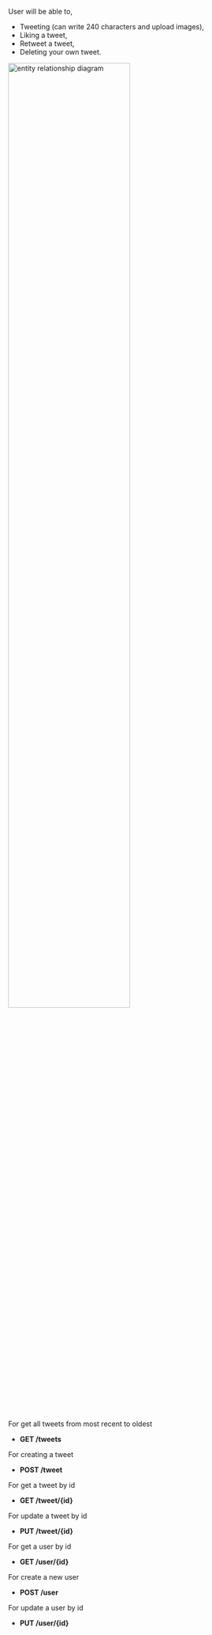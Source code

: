 User will be able to,
- Tweeting (can write 240 characters and upload images),
- Liking a tweet,
- Retweet a tweet,
- Deleting your own tweet.

<img width="70%" alt="entity relationship diagram" src="https://user-images.githubusercontent.com/66164676/183708486-fbdac543-701d-4ac1-87ad-55f6a4a44303.png">

For get all tweets from most recent to oldest
- **GET /tweets**

For creating a tweet
- **POST /tweet** 

For get a tweet by id
- **GET /tweet/{id}**

For update a tweet by id
- **PUT /tweet/{id}**

For get a user by id
- **GET /user/{id}**

For create a new user
- **POST /user**

For update a user by id
- **PUT /user/{id}**
